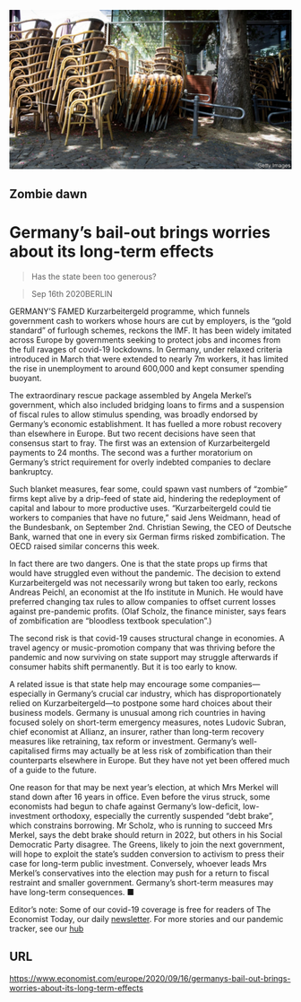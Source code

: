 ![](./images/20200919_EUP501.jpg)

## Zombie dawn

# Germany’s bail-out brings worries about its long-term effects

> Has the state been too generous?

> Sep 16th 2020BERLIN

GERMANY’S FAMED Kurzarbeitergeld programme, which funnels government cash to workers whose hours are cut by employers, is the “gold standard” of furlough schemes, reckons the IMF. It has been widely imitated across Europe by governments seeking to protect jobs and incomes from the full ravages of covid-19 lockdowns. In Germany, under relaxed criteria introduced in March that were extended to nearly 7m workers, it has limited the rise in unemployment to around 600,000 and kept consumer spending buoyant.

The extraordinary rescue package assembled by Angela Merkel’s government, which also included bridging loans to firms and a suspension of fiscal rules to allow stimulus spending, was broadly endorsed by Germany’s economic establishment. It has fuelled a more robust recovery than elsewhere in Europe. But two recent decisions have seen that consensus start to fray. The first was an extension of Kurzarbeitergeld payments to 24 months. The second was a further moratorium on Germany’s strict requirement for overly indebted companies to declare bankruptcy.

Such blanket measures, fear some, could spawn vast numbers of “zombie” firms kept alive by a drip-feed of state aid, hindering the redeployment of capital and labour to more productive uses. “Kurzarbeitergeld could tie workers to companies that have no future,” said Jens Weidmann, head of the Bundesbank, on September 2nd. Christian Sewing, the CEO of Deutsche Bank, warned that one in every six German firms risked zombification. The OECD raised similar concerns this week.

In fact there are two dangers. One is that the state props up firms that would have struggled even without the pandemic. The decision to extend Kurzarbeitergeld was not necessarily wrong but taken too early, reckons Andreas Peichl, an economist at the Ifo institute in Munich. He would have preferred changing tax rules to allow companies to offset current losses against pre-pandemic profits. (Olaf Scholz, the finance minister, says fears of zombification are “bloodless textbook speculation”.)

The second risk is that covid-19 causes structural change in economies. A travel agency or music-promotion company that was thriving before the pandemic and now surviving on state support may struggle afterwards if consumer habits shift permanently. But it is too early to know.

A related issue is that state help may encourage some companies—especially in Germany’s crucial car industry, which has disproportionately relied on Kurzarbeitergeld—to postpone some hard choices about their business models. Germany is unusual among rich countries in having focused solely on short-term emergency measures, notes Ludovic Subran, chief economist at Allianz, an insurer, rather than long-term recovery measures like retraining, tax reform or investment. Germany’s well-capitalised firms may actually be at less risk of zombification than their counterparts elsewhere in Europe. But they have not yet been offered much of a guide to the future.

One reason for that may be next year’s election, at which Mrs Merkel will stand down after 16 years in office. Even before the virus struck, some economists had begun to chafe against Germany’s low-deficit, low-investment orthodoxy, especially the currently suspended “debt brake”, which constrains borrowing. Mr Scholz, who is running to succeed Mrs Merkel, says the debt brake should return in 2022, but others in his Social Democratic Party disagree. The Greens, likely to join the next government, will hope to exploit the state’s sudden conversion to activism to press their case for long-term public investment. Conversely, whoever leads Mrs Merkel’s conservatives into the election may push for a return to fiscal restraint and smaller government. Germany’s short-term measures may have long-term consequences. ■

Editor’s note: Some of our covid-19 coverage is free for readers of The Economist Today, our daily [newsletter](https://www.economist.com/https://my.economist.com/user#newsletter). For more stories and our pandemic tracker, see our [hub](https://www.economist.com//news/2020/03/11/the-economists-coverage-of-the-coronavirus)

## URL

https://www.economist.com/europe/2020/09/16/germanys-bail-out-brings-worries-about-its-long-term-effects
